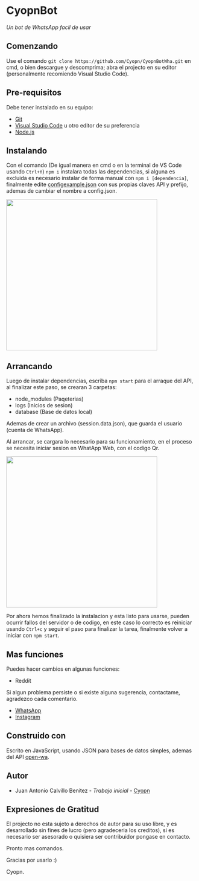 # CyopnBot
_Un bot de WhatsApp facil de usar_

## Comenzando
Use el comando `git clone https://github.com/Cyopn/CyopnBotWha.git` en cmd, o bien descargue y descomprima; abra el projecto en su editor (personalmente recomiendo Visual Studio Code).

## Pre-requisitos
Debe tener instalado en su equipo:

- [Git](https://git-scm.com/downloads)
- [Visual Studio Code](https://code.visualstudio.com/) u otro editor de su preferencia
- [Node.js](https://nodejs.org/en/)

## Instalando
Con el comando (De igual manera en cmd o en la terminal de VS Code usando `Ctrl+ñ`) `npm i` instalara todas las dependencias, si alguna es excluida es necesario instalar de forma manual con `npm i [dependencia]`, finalmente edite [configexample.json](https://github.com/Cyopn/CyopnBotWha/blob/master/configexample.json) con sus propias claves API y prefijo, ademas de cambiar el nombre a config.json.

<img
    src="https://i.imgur.com/VA1TGI0.png" height="400px">

## Arrancando
Luego de instalar dependencias, escriba `npm start` para el arraque del API, al finalizar este paso, se crearan 3 carpetas:
- node_modules (Paqeterias)
- logs (Inicios de sesion)
- database (Base de datos local)

Ademas de crear un archivo (session.data.json), que guarda el usuario (cuenta de WhatsApp).
  
Al arrancar, se cargara lo necesario para su funcionamiento, en el proceso se necesita iniciar sesion en WhatApp Web, con el codigo Qr.

<img
    src="https://i.imgur.com/MDtfC1v.png" height="400px">

Por ahora hemos finalizado la instalacion y esta listo para usarse, pueden ocurrir fallos del servidor o de codigo, en este caso lo correcto es reiniciar usando `Ctrl+c` y seguir el paso para finalizar la tarea, finalmente volver a iniciar con `npm start`.

## Mas funciones
Puedes hacer cambios en algunas funciones:
- Reddit
  
Si algun problema persiste o si existe alguna sugerencia, contactame, agradezco cada comentario.
- [WhatsApp](https://wa.me/+52562712778)
- [Instagram](https://instagram.com/Cyopn_)
## Construido con
Escrito en JavaScript, usando JSON para bases de datos simples, ademas del API [open-wa](https://github.com/open-wa).

## Autor
- Juan Antonio Calvillo Benitez - _Trabajo inicial_ - [Cyopn](https://github.com/Cyopn/)

## Expresiones de Gratitud
El projecto no esta sujeto a derechos de autor para su uso libre, y es desarrollado sin fines de lucro (pero agradeceria los creditos), si es necesario ser asesorado o quisiera ser contribuidor pongase en contacto.
  
Pronto mas comandos.

Gracias por usarlo :)

Cyopn.